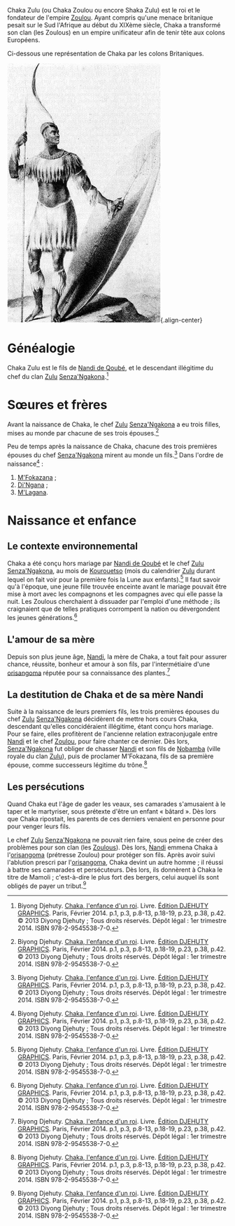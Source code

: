 <!-- TITLE: Chaka Zulu -->
<!-- SUBTITLE: Présentation de Chaka Zulu -->

Chaka Zulu (ou Chaka Zoulou ou encore Shaka Zulu) est le roi et le fondateur de l'empire [Zoulou](/geographie/afrique/zulu).
Ayant compris qu'une menace britanique pesait sur le Sud l'Afrique au début du XIXème siècle, Chaka a transformé son clan (les Zoulous) en un empire unificateur afin de tenir tête aux colons Européens.

Ci-dessous une représentation de Chaka par les colons Britaniques.

![Shaka Zulu](/uploads/personnalite/shaka-zulu.jpg "Chaka Zoulou, esquisse de James King de 1824"){.align-center}

# Généalogie
Chaka Zulu est le fils de [Nandi de Qoubé](/personnalite/nandi-de-qoube), et le descendant illégitime du chef du clan [Zulu](/peuple/zulu) [Senza'Ngakona](/personnalite/senza-ngakona).[^1]

# Sœures et frères
Avant la naissance de Chaka, le chef [Zulu](/peuple/zulu) [Senza'Ngakona](/personnalite/senza-ngakona) a eu trois filles, mises au monde par chacune de ses trois épouses.[^1]

Peu de temps après la naissance de Chaka, chacune des trois premières épouses du chef [Senza'Ngakona](/personnalite/senza-ngakona) mirent au monde un fils.[^1]
Dans l'ordre de naissance[^1] :
1. [M'Fokazana](/personnalite/m-fokazana) ;
2. [Di'Ngana](/personnalite/di-ngana) ;
3. [M'Lagana](/personnalite/m-lagana).
# Naissance et enfance
## Le contexte environnemental
Chaka a été conçu hors mariage par [Nandi de Qoubé](/personnalite/nandi-de-qoube) et le chef [Zulu](/peuple/zulu) [Senza'Ngakona](/personnalite/senza-ngakona), au mois de [Kourouetso](/calendrier/kourouetso) (mois du calendrier [Zulu](/peuple/zulu) durant lequel on fait voir pour la première fois la Lune aux enfants).[^1] Il faut savoir qu'à l'époque, une jeune fille trouvée enceinte avant le mariage pouvait être mise à mort avec les compagnons et les compagnes avec qui elle passe la nuit. Les Zoulous cherchaient à dissuader par l'emploi d'une méthode ; ils craignaient que de telles pratiques corrompent la nation ou dévergondent les jeunes générations.[^1]

## L'amour de sa mère
Depuis son plus jeune âge, [Nandi](/personnalite/nandi-de-qoube), la mère de Chaka, a tout fait pour assurer chance, réussite, bonheur et amour à son fils, par l'intermétiaire d'une [orisangoma](/personnalite/orisangoma) réputée pour sa connaissance des plantes.[^1]

## La destitution de Chaka et de sa mère Nandi
Suite à la naissance de leurs premiers fils, les trois premières épouses du chef [Zulu](/peuple/zulu) [Senza'Ngakona](/personnalite/senza-ngakona) décidèrent de mettre hors cours Chaka, descendant qu'elles concidéraient illégitime, étant conçu hors mariage. Pour se faire, elles profitèrent de l'ancienne relation extraconjugale entre [Nandi](/personnalite/nandi-de-qoube) et le chef [Zoulou](/peuple/zulu), pour faire chanter ce dernier. Dès lors, [Senza'Ngakona](/personnalite/senza-ngakona) fut obliger de chasser [Nandi](/personnalite/nandi-de-qoube) et son fils de [Nobamba](/geographie/nobamba) (ville royale du clan [Zulu](/geographie/zulu)), puis de proclamer M'Fokazana, fils de sa première épouse, comme successeurs légitime du trône.[^1]

## Les persécutions
Quand Chaka eut l'âge de gader les veaux, ses camarades s'amusaient à le taper et le martyriser, sous prétexte d'être un enfant « bâtard ». Dès lors que Chaka ripostait, les parents de ces derniers venaient en personne pour pour venger leurs fils.

Le chef [Zulu](/peuple/zulu) [Senza'Ngakona](/personnalite/senza-ngakona) ne pouvait rien faire, sous peine de créer des problèmes pour son clan (les [Zoulous](/peuple/zoulou)). Dès lors, [Nandi](/personnalite/nandi-de-qoube) emmena Chaka à l'[orisangoma](/personnalite/orisangoma) (prétresse Zoulou) pour protéger son fils. Après avoir suivi l'ablution prescri par l'[orisangoma](/personnalite/orisangoma), Chaka devint un autre homme ; il réussi à battre ses camarades et persécuteurs. Dès lors, ils donnèrent à Chaka le titre de Mamoli ; c'est-à-dire le plus fort des bergers, celui auquel ils sont obligés de payer un tribut.[^1]


[^1]: Biyong Djehuty. [Chaka, l'enfance d'un roi](/ouvrage/chaka-l-enfance-d-un-roi). Livre. [Édition DJEHUTY GRAPHICS](http://www.djehutygraphics.com/). Paris, Février 2014. p.1, p.3, p.8-13, p.18-19, p.23, p.38, p.42. © 2013 Diyong Djehuty ; Tous droits réservés. Dépôt légal : 1er trimestre 2014. ISBN 978-2-9545538-7-0.